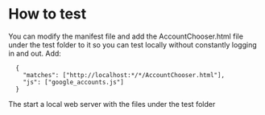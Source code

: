 # How to test
You can modify the manifest file and add the AccountChooser.html file under the test
folder to it so you can test locally without constantly logging in and out.
Add:

      {
        "matches": ["http://localhost:*/*/AccountChooser.html"],
        "js": ["google_accounts.js"]
      }

The start a local web server with the files under the test folder

